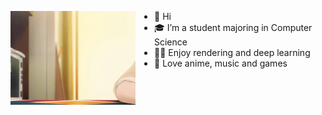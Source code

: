 

<a href="" ><img align="left" width="200" height="150" style="margin-right: 30px;"  src="Image/486.gif?raw=true"></a>

- 👋 Hi
- 🎓 I’m a student majoring in Computer Science
- 👨‍💻 Enjoy rendering and deep learning
- 🤩 Love anime, music and games


